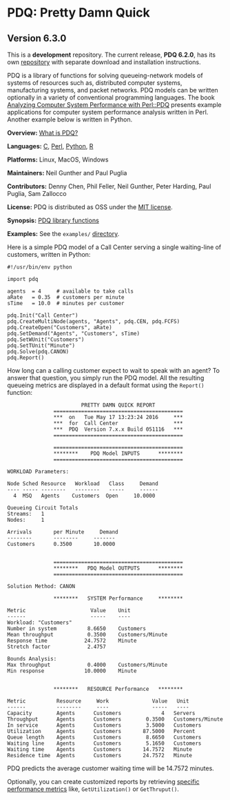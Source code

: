# PDQ: Pretty Damn Quick 
## Version 6.3.0

This is a **development** repository. 
The current release, **PDQ 6.2.0**, has its 
own [repository](http://www.perfdynamics.com/Tools/PDQcode.html) with separate download and installation instructions.

PDQ is a library of functions for solving queueing-network models of 
systems of resources such as, distributed computer systems, manufacturing systems, 
and packet networks. 
PDQ models can be written optionally in a variety of conventional programming languages. 
The book [Analyzing Computer System Performance with Perl::PDQ](http://www.perfdynamics.com/iBook/ppa_new.html) 
presents example applications for computer system performance analysis written in Perl. 
Another example below is written in Python. 

**Overview:**	[What is PDQ?](http://www.perfdynamics.com/Tools/PDQ.html)

**Languages:**	[C](https://en.wikibooks.org/wiki/C_Programming), 
[Perl](http://www.perfdynamics.com/Tools/PDQperl.html), 
[Python](http://www.perfdynamics.com/Tools/PDQpython.html), 
[R](http://www.perfdynamics.com/Tools/PDQ-R.html)

**Platforms:**	Linux, MacOS, Windows

**Maintainers:** Neil Gunther and Paul Puglia

**Contributors:** Denny Chen, Phil Feller, Neil Gunther, Peter Harding, Paul Puglia, Sam Zallocco

**License:** PDQ is distributed as OSS under the [MIT license](https://en.wikipedia.org/wiki/MIT_License#License_terms).

**Synopsis:** [PDQ library functions](http://www.perfdynamics.com/Tools/PDQman.html)

**Examples:** See the `examples/` [directory](https://github.com/DrQz/pdq-qnm-pkg/tree/master/examples).

Here is a simple PDQ model of a Call Center serving a single waiting-line of customers, written in Python:
```
#!/usr/bin/env python

import pdq

agents  = 4     # available to take calls
aRate   = 0.35  # customers per minute
sTime   = 10.0  # minutes per customer

pdq.Init("Call Center")
pdq.CreateMultiNode(agents, "Agents", pdq.CEN, pdq.FCFS)
pdq.CreateOpen("Customers", aRate)
pdq.SetDemand("Agents", "Customers", sTime)
pdq.SetWUnit("Customers")
pdq.SetTUnit("Minute")
pdq.Solve(pdq.CANON)
pdq.Report()
```
How long can a calling customer expect to wait to speak with an agent?  To answer that question, you simply run the PDQ model. 
All the resulting queueing metrics are displayed in a default format using the `Report()` function:
```
                        PRETTY DAMN QUICK REPORT         
               ==========================================
               ***  on   Tue May 17 13:23:24 2016     ***
               ***  for  Call Center                  ***
               ***  PDQ  Version 7.x.x Build 051116   ***
               ==========================================

               ==========================================
               ********    PDQ Model INPUTS      ********
               ==========================================

WORKLOAD Parameters:

Node Sched Resource   Workload   Class     Demand
---- ----- --------   --------   -----     ------
  4  MSQ   Agents    Customers  Open     10.0000

Queueing Circuit Totals
Streams:   1
Nodes:     1

Arrivals       per Minute     Demand 
--------       --------     -------
Customers      0.3500       10.0000


               ==========================================
               ********   PDQ Model OUTPUTS      ********
               ==========================================

Solution Method: CANON

               ********   SYSTEM Performance     ********

Metric                     Value    Unit
------                     -----    ----
Workload: "Customers"
Number in system          8.6650    Customers
Mean throughput           0.3500    Customers/Minute
Response time            24.7572    Minute
Stretch factor            2.4757

Bounds Analysis:
Max throughput            0.4000    Customers/Minute
Min response             10.0000    Minute


               ********   RESOURCE Performance   ********

Metric          Resource     Work              Value   Unit
------          --------     ----              -----   ----
Capacity        Agents      Customers             4   Servers
Throughput      Agents      Customers        0.3500   Customers/Minute
In service      Agents      Customers        3.5000   Customers
Utilization     Agents      Customers       87.5000   Percent
Queue length    Agents      Customers        8.6650   Customers
Waiting line    Agents      Customers        5.1650   Customers
Waiting time    Agents      Customers       14.7572   Minute
Residence time  Agents      Customers       24.7572   Minute
```
PDQ predicts the average customer waiting time will be 14.7572 minutes.

Optionally, you can create customized reports by retrieving [specific performance metrics](http://www.perfdynamics.com/Tools/PDQman.html) 
like, `GetUtilization()` or `GetThruput()`.


